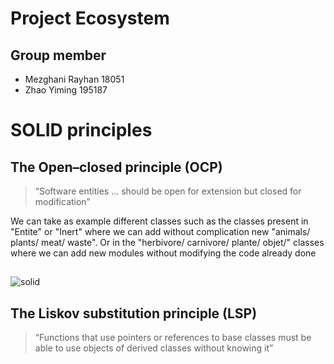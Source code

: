 <h1> Project Ecosystem </h1>

<h2> Group member </h2>

<ul>
    <li>Mezghani Rayhan 18051 </li>
    <li>Zhao Yiming 195187 </li>
</ul>

<h1> SOLID principles </h1>
<h2> The Open–closed principle (OCP) </h2>

>  “Software entities … should be open for extension but closed for modification”

We can take as example different classes such as the classes present in "Entite" or "Inert" where we can add without complication new "animals/ plants/ meat/ waste". Or in the "herbivore/ carnivore/ plante/ objet/" classes where we can add new modules without modifying the code already done

##
![solid](https://user-images.githubusercontent.com/78691242/147349960-af826419-6a25-421b-965d-2f7ff131548a.PNG)
##

<h2> The Liskov substitution principle (LSP)  </h2>

> “Functions that use pointers or references to base classes must be able to use objects of derived classes without knowing it”

